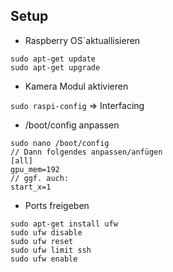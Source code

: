## Setup

- Raspberry OS`aktuallisieren

```
sudo apt-get update
sudo apt-get upgrade
```

- Kamera Modul aktivieren

`sudo raspi-config` => Interfacing

- /boot/config anpassen

`````
sudo nano /boot/config
// Dann folgendes anpassen/anfügen
[all]
gpu_mem=192
// ggf. auch:
start_x=1
`````

- Ports freigeben

```
sudo apt-get install ufw
sudo ufw disable
sudo ufw reset
sudo ufw limit ssh
sudo ufw enable
```